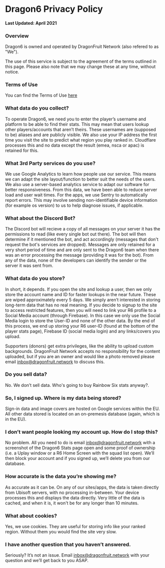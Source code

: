 # Dragon6 Privacy Policy
#### Last Updated: April 2021

### **Overview**
Dragon6 is owned and operated by DragonFruit Network (also refered to as "We").  

The use of this service is subject to the agreement of the terms outlined in this page. Please also note that we may change these at any time, without notice.

### **Terms of Use**
You can find the Terms of Use [here](/wiki/dragon6/legal/privacy/terms)

### **What data do you collect?**
To operate Dragon6, we need you to enter the player’s username and platform to be able to find their stats. This may mean that users lookup other players/accounts that aren’t theirs. These usernames are (supposed to be) aliases and are publicly visible. We also use your IP address the first time you visit the site to predict what region you play ranked in. Cloudflare processes this and no data except the result (emea, nsca or apac) is retained for this.

### **What 3rd Party services do you use?**
We use Google Analytics to learn how people use our service. This means we can adapt the site layout/function to better suit the needs of the users. We also use a server-based analytics service to adapt our software for better responsiveness. From this data, we have been able to reduce server load and user wait times. For the apps, we use Sentry to automatically report errors. This may involve sending non-identifiable device information (for example os version) to us to help diagnose issues, if applicable.

### **What about the Discord Bot?**
The Discord bot will recieve a copy of all messages on your server it has the permissions to read (like every single bot out there). The bot will then determine if it mentioned the bot, and act accordingly (messages that don't request the bot's services are dropped). Messages are only retained for a very short period of time and are only sent to the Dragon6 team when there was an error processing the message (providing it was for the bot). From any of the data, none of the developers can identify the sender or the server it was sent from.

### **What data do you store?**
In short, it depends. If you open the site and lookup a user, then we only store the account name and ID for faster lookups in the near future. These are wiped approximately every 5 days. We simply aren’t interested in storing long-term data that has no real meaning. If you decide to signup to the site to access restricted features, then you will need to link your R6 profile to a Social Media account (through Firebase). In this case we only use the Social Media login to store the User-ID and none of the other data. By the end of this process, we end up storing your R6 user-ID (found at the bottom of the player stats page), Firebase ID (social media login) and any links/covers you upload.  

Supporters (donors) get extra privileges, like the ability to upload custom backgrounds. DragonFruit Network accepts no responsibility for the content uploaded, but if you are an owner and would like a photo removed please email inbox@dragonfruit.network to discuss this.

### **Do you sell data?**
No. We don’t sell data. Who's going to buy Rainbow Six stats anyway?.

### **So, I signed up. Where is my data being stored?**
Sign-in data and image covers are hosted on Google services within the EU. All other data stored is located on an on-premesis database (again, which is in the EU).

### **I don’t want people looking my account up. How do I stop this?**
No problem. All you need to do is email inbox@dragonfruit.network with a screenshot of the Dragon6 Stats page open and some proof of ownership (i.e. a Uplay window or a R6 Home Screen with the squad list open). We’ll then block your account and if you signed up, we’ll delete you from our database.

### **How accurate is the data you’re showing me?**
As accurate as it can be. On any of our sites/apps, the data is taken directly from Ubisoft servers, with no processing in-between. Your device processes this and displays the data directly. Very little of the data is cached, and when it is, it won't be for any longer than 10 minutes.

### **What about cookies?**
Yes, we use cookies. They are useful for storing info like your ranked region. Without them you would find the site very slow.

### **I have another question that you haven’t answered.**
Seriously? It’s not an issue. Email inbox@dragonfruit.network with your question and we’ll get back to you ASAP.
